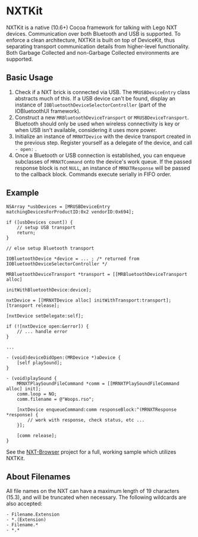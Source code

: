 NXTKit
======

NXTKit is a native (10.6+) Cocoa framework for talking with Lego NXT devices. Communication over both Bluetooth and USB is supported. To enforce a clean architecture, NXTKit is built on top of DeviceKit, thus separating transport communication details from higher-level functionality. Both Garbage Collected and non-Garbage Collected environments are supported.

Basic Usage
-----------

1. Check if a NXT brick is connected via USB. The `MRUSBDeviceEntry` class abstracts much of this. If a USB device can't be found, display an instance of `IOBluetoothDeviceSelectorController` (part of the IOBluetoothUI framework).
2. Construct a new `MRBluetoothDeviceTransport` or `MRUSBDeviceTransport`. Bluetooth should only be used when wireless connectivity is key or when USB isn't available, considering it uses more power.
3. Initialize an instance of `MRNXTDevice` with the device transport created in the previous step. Register yourself as a delegate of the device, and call `- open:` .
4. Once a Bluetooth or USB connection is established, you can enqueue subclasses of `MRNXTCommand` onto the device's work queue. If the passed response block is not `NULL`, an instance of `MRNXTResponse` will be passed to the callback block. Commands execute serially in FIFO order.

Example
-------

    NSArray *usbDevices = [MRUSBDeviceEntry matchingDevicesForProductID:0x2 vendorID:0x694];
    
    if ([usbDevices count]) {
        // setup USB transport
        return;
    }
    
    // else setup Bluetooth transport
    
    IOBluetoothDevice *device = ... ; /* returned from IOBluetoothDeviceSelectorController */
    
    MRBluetoothDeviceTransport *transport = [[MRBluetoothDeviceTransport alloc]
                                                    initWithBluetoothDevice:device];
    
    nxtDevice = [[MRNXTDevice alloc] initWithTransport:transport];
    [transport release];
    
    [nxtDevice setDelegate:self];
    
    if (![nxtDevice open:&error]) {
        // ... handle error
    }
    
    ...
    
    - (void)deviceDidOpen:(MRDevice *)aDevice {
        [self playSound];
    }
    
    - (void)playSound {
        MRNXTPlaySoundFileCommand *comm = [[MRNXTPlaySoundFileCommand alloc] init];
        comm.loop = NO;
        comm.filename = @"Woops.rso";
        
        [nxtDevice enqueueCommand:comm responseBlock:^(MRNXTResponse *response) {
            // work with response, check status, etc ...
        }];
        
        [comm release];
    }

See the [NXT-Browser](https://github.com/mattrajca/NXT-Browser) project for a full, working sample which utilizes NXTKit.

About Filenames
---------------

All file names on the NXT can have a maximum length of 19 characters (15.3), and will be truncated when necessary. The following wildcards are also accepted:

    - Filename.Extension
    - *.(Extension)
    - Filename.*
    - *.*
